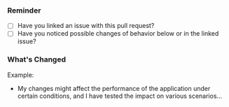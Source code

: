 ### Reminder
- [ ] Have you linked an issue with this pull request?
- [ ] Have you noticed possible changes of behavior below or in the linked issue?

### What's Changed
Example:
- My changes might affect the performance of the application under certain conditions, and I have tested the impact on various scenarios...
